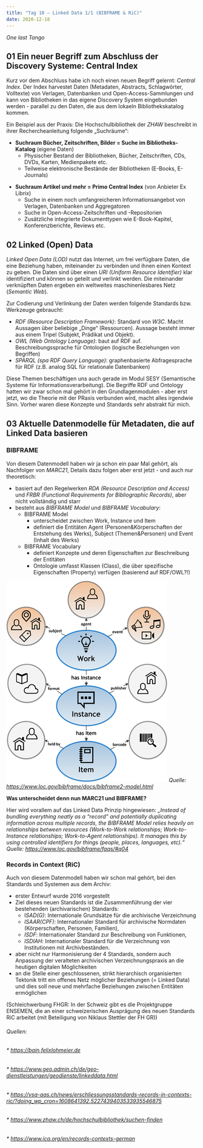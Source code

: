 ```yaml
---
title: "Tag 10 – Linked Data 1/1 (BIBFRAME & RiC)"
date: 2020-12-18
---
```


*One last Tango*

## 01 Ein neuer Begriff zum Abschluss der Discovery Systeme: Central Index

Kurz vor dem Abschluss habe ich noch einen neuen Begriff gelernt: *Central Index*. Der Index harvestet Daten (Metadaten, Abstracts, Schlagwörter, Volltexte) von Verlagen, Datenbanken und Open-Access-Sammlungen und kann von Bibliotheken in das eigene Discovery System eingebunden werden - parallel zu den Daten, die aus dem lokaeln Bibliothekskatalog kommen.

Ein Beispiel aus der Praxis: Die Hochschulbibliothek der *ZHAW* beschreibt in ihrer Rechercheanleitung folgende „Suchräume“: 
* **Suchraum Bücher, Zeitschriften, Bilder = Suche im Bibliotheks-Katalog** (eigene Daten)
  * Physischer Bestand der Bibliotheken, Bücher, Zeitschriften, CDs, DVDs, Karten, Medienpakete etc.
  * Teilweise elektronische Bestände der Bibliotheken (E-Books, E-Journals) 
- **Suchraum Artikel und mehr = Primo Central Index** (von Anbieter Ex Librix)
  - Suche in einem noch umfangreicheren Informationsangebot von Verlagen, Datenbanken und Aggregatoren 
  - Suche in Open-Access-Zeitschriften und -Repositorien 
  - Zusätzliche integrierte Dokumenttypen wie E-Book-Kapitel, Konferenzberichte, Reviews etc.





## 02 Linked (Open) Data

*Linked Open Data (LOD)* nutzt das Internet, um frei verfügbare Daten, die eine Beziehung haben, miteinander zu verbinden und ihnen einen Kontext zu geben. Die Daten sind über einen *URI (Uniform Resource Identifier)* klar identifiziert und können so geteilt und verlinkt werden. Die miteinander verknüpften Daten ergeben ein weltweites maschinenlesbares Netz (*Semantic Web*).

Zur Codierung und Verlinkung der Daten werden folgende Standards bzw. Werkzeuge gebraucht:
- *RDF (Resource Description Framework)*: Standard von *W3C*. Macht Aussagen über beliebige „Dinge“ (Ressourcen). Aussage besteht immer aus einem Tripel (Subjekt, Prädikat und Objekt).
- *OWL (Web Ontology Language)*: baut auf RDF auf. Beschreibungssprache für Ontologien (logische Beziehungen von Begriffen)
- *SPARQL (spa RDF Query Language)*: graphenbasierte Abfragesprache für RDF (z.B. analog SQL für relationale Datenbanken)

Diese Themen beschäftigen uns auch gerade im Modul SESY (Semantische Systeme für Informationsverarbeitung). Die Begriffe RDF und Ontology hatten wir zwar schon mal gehört in den Grundlagenmodulen - aber erst jetzt, wo die Theorie mit der PRaxis verbunden wird, macht alles irgendwie Sinn. Vorher waren diese Konzepte und Standards sehr abstrakt für mich.




## 03 Aktuelle Datenmodelle für Metadaten, die auf Linked Data basieren

### BIBFRAME
Von diesem Datenmodell haben wir ja schon ein paar Mal gehört, als Nachfolger von *MARC21*, Details dazu folgen aber erst jetzt - und auch nur theoretisch:

* basiert auf den Regelwerken *RDA (Resource Description and Access)* und *FRBR (Functional Requirements for Bibliographic Records)*, aber nicht vollständig und starr
* besteht aus *BIBFRAME Model* und *BIBFRAME Vocabulary*:
    * BIBFRAME Model
        * unterscheidet zwischen Work, Instance und Item
        * definiert die Entitäten Agent (Personen&Körperschaften der Entstehung des Werks), Subject (Themen&Personen) und Event (Inhalt des Werks)
    * BIBFRAME Vocabulary
        * definiert Konzepte und deren Eigenschaften zur Beschreibung der Entitäten
        * Ontologie umfasst Klassen (Class), die über spezifische Eigenschaften (Property) verfügen (basierend auf RDF/OWL?!)

![](https://raw.githubusercontent.com/alexmuster/lerntageblog/master/bilder/bibframe.png)
*Quelle: https://www.loc.gov/bibframe/docs/bibframe2-model.html*


**Was unterscheidet denn nun MARC21 und BIBFRAME?** 

Hier wird vorallem auf das Linked Data Prinzip hingewiesen:
*„Instead of bundling everything neatly as a “record” and potentially duplicating information across multiple records, the BIBFRAME Model relies heavily on relationships between resources (Work-to-Work relationships; Work-to-Instance relationships; Work-to-Agent relationships). It manages this by using controlled identifiers for things (people, places, languages, etc).“ Quelle: https://www.loc.gov/bibframe/faqs/#q04*

### Records in Context (RiC)
Auch von diesem Datenmodell haben wir schon mal gehört, bei den Standards und Systemen aus dem Archiv:

- erster Entwurf wurde 2016 vorgestellt
- Ziel dieses neuen Standards ist die Zusammenführung der vier bestehenden (archivarischen) Standards:
    - I*SAD(G)*: Internationale Grundsätze für die archivische Verzeichnung
    - *ISAAR(CPF)*: Internationaler Standard für archivische Normdaten (Körperschaften, Personen, Familien), 
    - *ISDF*: Internationaler Standard zur Beschreibung von Funktionen, 
    - *ISDIAH*: Internationaler Standard für die Verzeichnung von Institutionen mit Archivbeständen.
- aber nicht nur Harmonisierung der 4 Standards, sondern auch Anpassung der veralteten archivischen Verzeichnungspraxis an die heutigen digitalen Möglichkeiten
- an die Stelle einer geschlossenen, strikt hierarchisch organisierten Tektonik tritt ein offenes Netz möglicher Beziehungen (= Linked Data) und dies soll neue und mehrfache Beziehungen zwischen Entitäten ermöglichen

(Schleichwerbung FHGR: In der Schweiz gibt es die Projektgruppe ENSEMEN, die an einer schweizerischen Ausprägung des neuen Standards RiC arbeitet (mit Beteiligung von Niklaus Stettler der FH GR))






###### Quellen:
###### * https://bain.felixlohmeier.de
###### * https://www.geo.admin.ch/de/geo-dienstleistungen/geodienste/linkeddata.html
###### * https://vsa-aas.ch/news/erschliessungsstandards-records-in-contexts-ric/?doing_wp_cron=1608641392.5227439403533935546875
###### * https://www.zhaw.ch/de/hochschulbibliothek/suchen-finden
###### * https://www.ica.org/en/records-contexts-german
